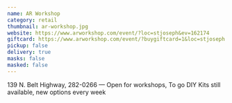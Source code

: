 ```yaml
---
name: AR Workshop
category: retail
thumbnail: ar-workshop.jpg
website: https://www.arworkshop.com/event/?loc=stjoseph&ev=162174
giftcard: https://www.arworkshop.com/event/?buygiftcard=1&loc=stjoseph
pickup: false
delivery: true
masks: false
masked: false
---
```

139 N. Belt Highway, 282-0266 — Open for workshops, To go DIY Kits still available, new options every week